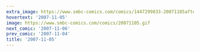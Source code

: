 ```yaml
---
extra_image: https://www.smbc-comics.com/comics/1447299833-20071105after.png
hovertext: '2007-11-05'
image: https://www.smbc-comics.com/comics/20071105.gif
next_comic: '2007-11-06'
prev_comic: '2007-11-04'
title: '2007-11-05'
---
```


